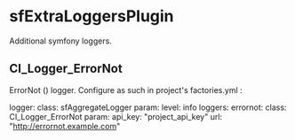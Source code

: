 # sfExtraLoggersPlugin

Additional symfony loggers.

## CI_Logger_ErrorNot
ErrorNot () logger. Configure as such in project's factories.yml :
 
   logger:
     class:   sfAggregateLogger
     param:
       level:   info
       loggers:
         errornot:
           class: CI_Logger_ErrorNot
           param:
             api_key: "project_api_key"
             url:     "http://errornot.example.com"